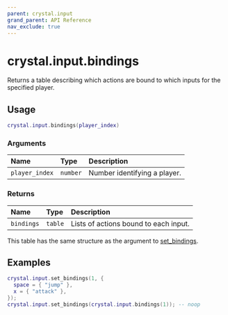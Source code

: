 ```yaml
---
parent: crystal.input
grand_parent: API Reference
nav_exclude: true
---
```


# crystal.input.bindings

Returns a table describing which actions are bound to which inputs for the specified player.

## Usage

```lua
crystal.input.bindings(player_index)
```

### Arguments

| Name           | Type     | Description                  |
| :------------- | :------- | :--------------------------- |
| `player_index` | `number` | Number identifying a player. |

### Returns

| Name       | Type    | Description                           |
| :--------- | :------ | :------------------------------------ |
| `bindings` | `table` | Lists of actions bound to each input. |

This table has the same structure as the argument to [set_bindings](set_bindings).

## Examples

```lua
crystal.input.set_bindings(1, {
  space = { "jump" },
  x = { "attack" },
});
crystal.input.set_bindings(crystal.input.bindings(1)); -- noop
```
